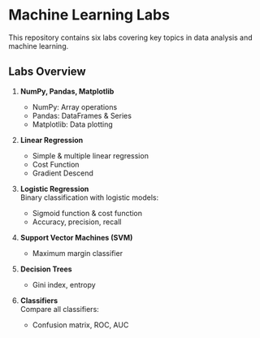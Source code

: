# Machine Learning Labs

This repository contains six labs covering key topics in data analysis and machine learning.

## Labs Overview
1. **NumPy, Pandas, Matplotlib**  
   - NumPy: Array operations
   - Pandas: DataFrames & Series
   - Matplotlib: Data plotting

2. **Linear Regression**  
   - Simple & multiple linear regression
   - Cost Function
   - Gradient Descend

3. **Logistic Regression**  
   Binary classification with logistic models:
   - Sigmoid function & cost function
   - Accuracy, precision, recall

4. **Support Vector Machines (SVM)**  
   - Maximum margin classifier

5. **Decision Trees**  
   - Gini index, entropy

6. **Classifiers**  
   Compare all classifiers:
   - Confusion matrix, ROC, AUC

